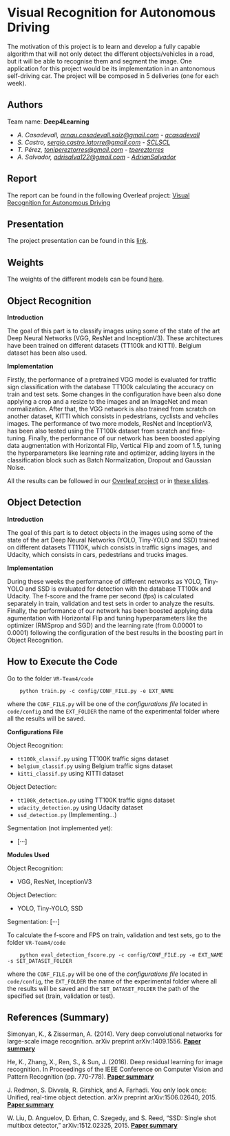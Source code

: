 # Visual Recognition for Autonomous Driving
The motivation of this project is to learn and develop a fully capable algorithm that will not only detect the different objects/vehicles in a road, but it will be able to recognise them and segment the image. One application for this project would be its implementation in an antonomous self-driving car. The project will be composed in 5 deliveries (one for each week).

## Authors
Team name: **Deep4Learning**
- _A. Casadevall, arnau.casadevall.saiz@gmail.com - [acasadevall](https://github.com/acasadevall)_
- _S. Castro, sergio.castro.latorre@gmail.com - [SCLSCL](https://github.com/SCLSCL)_
- _T. Pérez, tonipereztorres@gmail.com - [tpereztorres](https://github.com/tpereztorres)_
- _A. Salvador, adrisalva122@gmail.com - [AdrianSalvador](https://github.com/AdrianSalvador)_

## Report
The report can be found in the following Overleaf project: [Visual Recognition for Autonomous Driving](https://www.overleaf.com/read/jttxgmksgkjm)

## Presentation
The project presentation can be found in this [link](https://docs.google.com/presentation/d/1pATMrlv-86Eotm-Z1qS7ohpkkS3RFFPdB2qlYrZ8-4Y).

## Weights
The weights of the different models can be found [here](https://drive.google.com/open?id=0B3z5gWH7cHJiWm1pUVRoOFd3dTQ).

## Object Recognition
**Introduction**

The goal of this part is to classify images using some of the state of the art Deep Neural Networks (VGG, ResNet and InceptionV3). These architectures have been trained on different datasets (TT100k and KITTI). Belgium dataset has been also used.

**Implementation**

Firstly, the performance of a pretrained VGG model is evaluated for traffic sign classification with the database TT100k calculating the accuracy on train and test sets. Some changes in the configuration have been also done applying a crop and a resize to the images and an ImageNet and mean normalization. After that, the VGG network is also trained from scratch on another dataset, KITTI which consists in pedestrians, cyclists and vehciles images. 
The performance of two more models, ResNet and InceptionV3, has been also tested using the TT100k dataset from scratch and fine-tuning. 
Finally, the performance of our network has been boosted applying data augmentation with Horizontal Flip, Vertical Flip and zoom of 1.5, tuning the hyperparameters like learning rate and optimizer, adding layers in the classification block such as Batch Normalization, Dropout and Gaussian Noise.

All the results can be followed in our [Overleaf project](https://www.overleaf.com/read/wwstzqxkjcxb) or in [these slides](https://docs.google.com/presentation/d/1pATMrlv-86Eotm-Z1qS7ohpkkS3RFFPdB2qlYrZ8-4Y).

## Object Detection
**Introduction**

The goal of this part is to detect objects in the images using some of the state of the art Deep Neural Networks (YOLO, Tiny-YOLO and SSD) trained on different datasets TT110K, which consists in traffic signs images, and Udacity, which consists in cars, pedestrians and trucks images.

**Implementation**

During these weeks the performance of different networks as YOLO, Tiny-YOLO and SSD is evaluated for detection with the database TT100k and Udacity. The f-score and the frame per second (fps) is calculated separately in train, validation and test sets in order to analyze the results.
Finally, the performance of our network has been boosted applying data agumentation with Horizontal Flip and tuning 
hyperparameters like the optimizer (RMSprop and SGD) and the learning rate (from 0.00001 to 0.0001) following the configuration of the best results in the boosting part in Object Recognition.

## How to Execute the Code
Go to the folder `VR-Team4/code` 
```
    python train.py -c config/CONF_FILE.py -e EXT_NAME
```
where the `CONF_FILE.py` will be one of the _configurations file_ located in `code/config` and the `EXT_FOLDER` the name of the experimental folder where all the results will be saved.

**Configurations File**

Object Recognition:
- `tt100k_classif.py` using TT100K traffic signs dataset
- `belgium_classif.py` using Belgium traffic signs dataset
- `kitti_classif.py` using KITTI dataset

Object Detection:
- `tt100k_detection.py` using TT100K traffic signs dataset
- `udacity_detection.py` using Udacity dataset
- `ssd_detection.py` (Implementing...)

Segmentation (not implemented yet):
- [···]

**Modules Used**

Object Recognition:
- VGG, ResNet, InceptionV3

Object Detection:
- YOLO, Tiny-YOLO, SSD

Segmentation:
[···]


To calculate the f-score and FPS on train, validation and test sets, go to the folder `VR-Team4/code` 
```
    python eval_detection_fscore.py -c config/CONF_FILE.py -e EXT_NAME -s SET_DATASET_FOLDER
```
where the `CONF_FILE.py` will be one of the _configurations file_ located in `code/config`, the `EXT_FOLDER` the name of the experimental folder where all the results will be saved and the `SET_DATASET_FOLDER` the path of the specified set (train, validation or test).


## References (Summary)
Simonyan, K., & Zisserman, A. (2014). Very deep convolutional networks for large-scale image recognition. arXiv preprint arXiv:1409.1556. **[Paper summary](https://github.com/acasadevall/VR-Team4/blob/master/Summaries/VGG%20Summary.md)**

He, K., Zhang, X., Ren, S., & Sun, J. (2016). Deep residual learning for image recognition. In Proceedings of the IEEE Conference on Computer Vision and Pattern Recognition (pp. 770-778). **[Paper summary](https://github.com/acasadevall/VR-Team4/blob/master/Summaries/ResNet.md)**

J. Redmon, S. Divvala, R. Girshick, and A. Farhadi. You only look once: Unified, real-time object detection. arXiv
preprint arXiv:1506.02640, 2015. **[Paper summary](https://github.com/acasadevall/VR-Team4/blob/master/Summaries/YOLO.md)**

W. Liu, D. Anguelov, D. Erhan, C. Szegedy, and S. Reed, “SSD: Single shot multibox detector,” arXiv:1512.02325, 2015. **[Paper summary](https://github.com/acasadevall/VR-Team4/blob/master/Summaries/SSD.md)**

